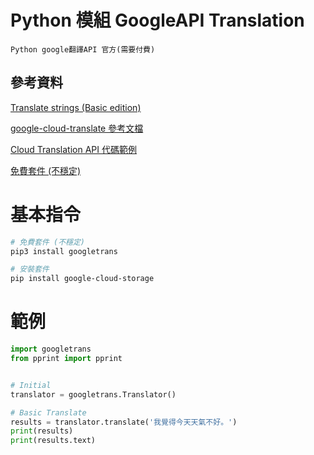 # Python 模組 GoogleAPI Translation

```
Python google翻譯API 官方(需要付費)
```

## 參考資料

[Translate strings (Basic edition)](https://cloud.google.com/translate/docs/samples/translate-text-with-model)

[google-cloud-translate 參考文檔](https://googleapis.dev/python/translation/latest/index.html)

[Cloud Translation API 代碼範例](https://cloud.google.com/translate/docs/samples)


[免費套件 (不穩定)](https://clay-atlas.com/blog/2020/05/05/python-cn-note-package-googletrans-google-translate/)

# 基本指令

```bash
# 免費套件 (不穩定)
pip3 install googletrans 

# 安裝套件
pip install google-cloud-storage
```

# 範例

```python
import googletrans
from pprint import pprint


# Initial
translator = googletrans.Translator()

# Basic Translate
results = translator.translate('我覺得今天天氣不好。')
print(results)
print(results.text)
```